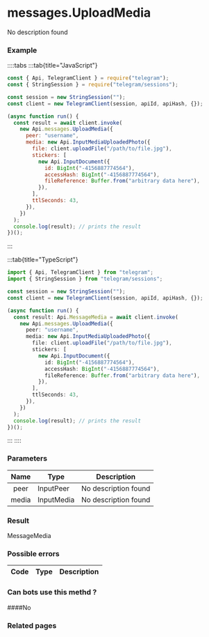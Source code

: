 # messages.UploadMedia

No description found

### [](#example)Example

::::tabs
:::tab{title="JavaScript"}

```js
const { Api, TelegramClient } = require("telegram");
const { StringSession } = require("telegram/sessions");

const session = new StringSession("");
const client = new TelegramClient(session, apiId, apiHash, {});

(async function run() {
  const result = await client.invoke(
    new Api.messages.UploadMedia({
      peer: "username",
      media: new Api.InputMediaUploadedPhoto({
        file: client.uploadFile("/path/to/file.jpg"),
        stickers: [
          new Api.InputDocument({
            id: BigInt("-4156887774564"),
            accessHash: BigInt("-4156887774564"),
            fileReference: Buffer.from("arbitrary data here"),
          }),
        ],
        ttlSeconds: 43,
      }),
    })
  );
  console.log(result); // prints the result
})();
```

:::

:::tab{title="TypeScript"}

```ts
import { Api, TelegramClient } from "telegram";
import { StringSession } from "telegram/sessions";

const session = new StringSession("");
const client = new TelegramClient(session, apiId, apiHash, {});

(async function run() {
  const result: Api.MessageMedia = await client.invoke(
    new Api.messages.UploadMedia({
      peer: "username",
      media: new Api.InputMediaUploadedPhoto({
        file: client.uploadFile("/path/to/file.jpg"),
        stickers: [
          new Api.InputDocument({
            id: BigInt("-4156887774564"),
            accessHash: BigInt("-4156887774564"),
            fileReference: Buffer.from("arbitrary data here"),
          }),
        ],
        ttlSeconds: 43,
      }),
    })
  );
  console.log(result); // prints the result
})();
```

:::
::::

### [](#parameters)Parameters

| Name  | Type       | Description          |
| :---: | ---------- | -------------------- |
| peer  | InputPeer  | No description found |
| media | InputMedia | No description found |

### [](#result)Result

MessageMedia

### [](#possible-errors)Possible errors

| Code | Type | Description |
| :--: | ---- | ----------- |

### [](#can-bots-use-this-method)Can bots use this methd ?

####No

### [](#related-pages)Related pages
